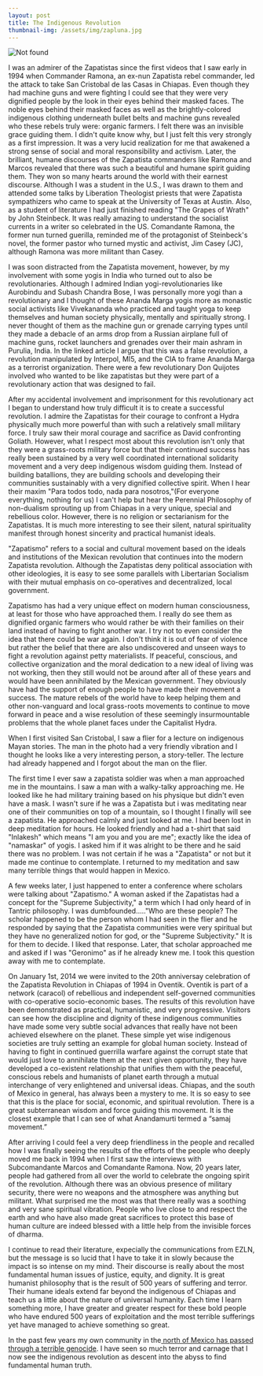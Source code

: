 ```yaml
---
layout: post
title: The Indigenous Revolution
thumbnail-img: /assets/img/zapluna.jpg
---
```

<img src="{{ 'assets/img/zapluna.jpg' | relative_url }}" alt="Not found" />

I was an admirer of the Zapatistas since the first videos that I saw early in 1994 when Commander Ramona, an ex-nun Zapatista rebel commander, led the attack to take San Cristobal de las Casas in Chiapas. Even though they had machine guns and were fighting I could see that they were very dignified people by the look in their eyes behind their masked faces. The noble eyes behind their masked faces as well as the brightly-colored indigenous clothing underneath bullet belts and machine guns revealed who these rebels truly were: organic farmers. I felt there was an invisible grace guiding them. I didn't quite know why, but I just felt this very strongly as a first impression. It was a very lucid realization for me that awakened a strong sense of social and moral responsibility and activism. Later, the brilliant, humane discourses of the Zapatista commanders like Ramona and Marcos revealed that there was such a beautiful and humane spirit guiding them. They won so many hearts around the world with their earnest discourse. Although I was a student in the U.S., I was drawn to them and attended some talks by Liberation Theologist priests that were Zapatista sympathizers who came to speak at the University of Texas at Austin.  Also, as a student of literature I had just finished reading "The Grapes of Wrath" by John Steinbeck. It was really amazing to understand the socialist currents in a writer so celebrated in the US. Comandante Ramona, the former nun turned guerilla, reminded me of the protagonist of Steinbeck's novel, the former pastor who turned mystic and activist, Jim Casey (JC), although Ramona was more militant than Casey.

I was soon distracted from the Zapatista movement, however, by my involvement with some yogis in India who turned out to also be revolutionaries.  Although I admired Indian yogi-revolutionaries like Aurobindu and Subash Chandra Bose, I was personally more yogi than a revolutionary and I thought of these Ananda Marga yogis more as monastic social activists like Vivekananda who practiced and taught yoga to keep themselves and human society physically, mentally and spiritually strong. I never thought of them as the machine gun or grenade carrying types until they made a debacle of an arms drop from a Russian airplane full of machine guns, rocket launchers and grenades over their main ashram in Purulia, India.  In the linked article I argue that this was a false revolution, a revolution manipulated by Interpol, MI5, and the CIA to frame Ananda Marga as a terrorist organization.  There were a few revolutionary Don Quijotes involved who wanted to be like zapatistas but they were part of a revolutionary action that was designed to fail.  

After my accidental involvement and imprisonment for this revolutionary act I began to understand how truly difficult it is to create a successful revolution.  I admire the Zapatistas for their courage to confront a Hydra physically much more powerful than with such a relatively small military force. I truly saw their moral courage and sacrifice as David confronting Goliath.  However, what I respect most about this revolution isn't only that they were a grass-roots military force but that their continued success has really been sustained by a very well coordinated international solidarity movement and a very deep indigenous wisdom guiding them. Instead of building batallions, they are building schools and developing their communities sustainably with a very dignified collective spirit.  When I hear their maxim "Para todos todo, nada para nosotros,"(For everyone everything, nothing for us) I can't help but hear the Perennial Philosophy of non-dualism sprouting up from Chiapas in a very unique, special and rebellious color. However, there is no religion or sectarianism for the Zapatistas. It is much more interesting to see their silent, natural spirituality manifest through honest sincerity and practical humanist ideals.

"Zapatismo" refers to a social and cultural movement based on the ideals and institutions of the Mexican revolution that continues into the modern Zapatista revolution. Although the Zapatistas deny political association with other ideologies, it is easy to see some parallels with  Libertarian Socialism with their mutual emphasis on co-operatives and decentralized, local government.

Zapatismo has had a very unique effect on modern human consciousness, at least for those who have approached them. I really do see them as dignified organic farmers who would rather be with their families on their land instead of having to fight another war. I try not to even consider the idea that there could be war again. I don't think it is out of fear of violence but rather the belief that there are also undiscovered and unseen ways to fight a revolution against petty materialists. If peaceful, conscious, and collective organization and the moral dedication to a new ideal of living was not working, then they still would not be around after all of these years and would have been annihilated by the Mexican government. They obviously have had the support of enough people to have made their movement a success. The mature rebels of the world have to keep helping them and other non-vanguard and local grass-roots movements to continue to move forward in peace and a wise resolution of these seemingly insurmountable problems that the whole planet faces under the Capitalist Hydra.

When I first visited San Cristobal, I saw a flier for a lecture on indigenous Mayan stories. The man in the photo had a very friendly vibration and I thought he looks like a very interesting person, a story-teller. The lecture had already happened and I forgot about the man on the flier.

The first time I ever saw a zapatista soldier was when a man approached me in the mountains. I saw a man with a walky-talky approaching me. He looked like he had military training based on his physique but didn't even have a mask. I wasn't sure if he was a Zapatista but i was meditating near one of their communities on top of a mountain, so I thought I finally will see a zapatista. He approached calmly and just looked at me. I had been lost in deep meditation for hours. He looked friendly and had a t-shirt that said "Inlakesh" which means "I am you and you are me"; exactly like the idea of "namaskar" of yogis. I asked him if it was alright to be there and he said there was no problem. I was not certain if he was a "Zapatista" or not but it made me continue to contemplate. I returned to my meditation and saw many terrible things that would happen in Mexico.

A few weeks later, I just happened to enter a conference where scholars were talking about "Zapatismo." A woman asked if the Zapatistas had a concept for the "Supreme Subjectivity," a term which I had only heard of in Tantric philosophy. I was dumbfounded....."Who are these people? The scholar happened to be the person whom I had seen in the flier and he responded by saying that the Zapatista communities were very spiritual but they have no generalized notion for god, or the "Supreme Subjectivity." It is for them to decide. I liked that response. Later, that scholar approached me and asked if I was "Geronimo" as if he already knew me.  I took this question away with me to contemplate.

On January 1st, 2014 we were invited to the 20th anniversay celebration of the Zapatista Revolution in Chiapas of 1994 in Oventik.  Oventik is part of a network (caracol) of rebellious and independent self-governed communities with  co-operative socio-economic bases.  The results of this revolution have been demonstrated as practical, humanistic, and very progressive.  Visitors can see how the discipline and dignity of these indigenous communities have made some very subtle social advances that really have not been achieved elsewhere on the planet.  These simple yet wise indigenous societies are truly setting an example for global human society.  Instead of having to fight in continued guerrilla warfare against the corrupt state that would just love to annihilate them at the next given opportunity, they have developed a co-existent relationship that unifies them with the peaceful, conscious rebels and humanists of planet earth through a mutual interchange of very enlightened and universal ideas.  Chiapas, and the south of Mexico in general, has always been a mystery to me.  It is so easy to see that this is the place for social, economic, and spiritual revolution.  There is a great subterranean wisdom and force guiding this movement.  It is the closest example that I can see of what Anandamurti termed a “samaj movement.”  

After arriving I could feel a very deep friendliness in the people and recalled how I was finally seeing the results of the efforts of the people who deeply moved me back in 1994 when I first saw the interviews with Subcomandante Marcos and Comandante Ramona.  Now, 20 years later, people had gathered from all over the world to celebrate the ongoing spirit of the revolution.  Although there was an obvious presence of military security, there were no weapons and the atmosphere was anything but militant.  What surprised me the most was that there really was a soothing and very sane spiritual vibration.  People who live close to and respect the earth and who have also made great sacrifices to protect this base of human culture are indeed blessed with a little help from the invisible forces of dharma. 

I continue to read their literature, expecially the communications from EZLN, but the message is so lucid that I have to take it in slowly because the impact is so intense on my mind. Their discourse is really about the most fundamental human issues of justice, equity, and dignity. It is great humanist philosophy that is the result of 500 years of suffering and terror. Their humane ideals extend far beyond the indigenous of Chiapas and teach us a little about the nature of universal humanity. Each time I learn something more, I have greater and greater respect for these bold people who have endured 500 years of exploitation and the most terrible sufferings yet have managed to achieve something so great.
 

In the past few years my own community in the<a href="https://www.williamquetzal.org/the-quixotic-narco-slayers/"> north of Mexico has passed through a terrible genocide</a>.  I have seen so much terror and carnage that I now see the indigenous revolution as descent into the abyss to find fundamental human truth.
